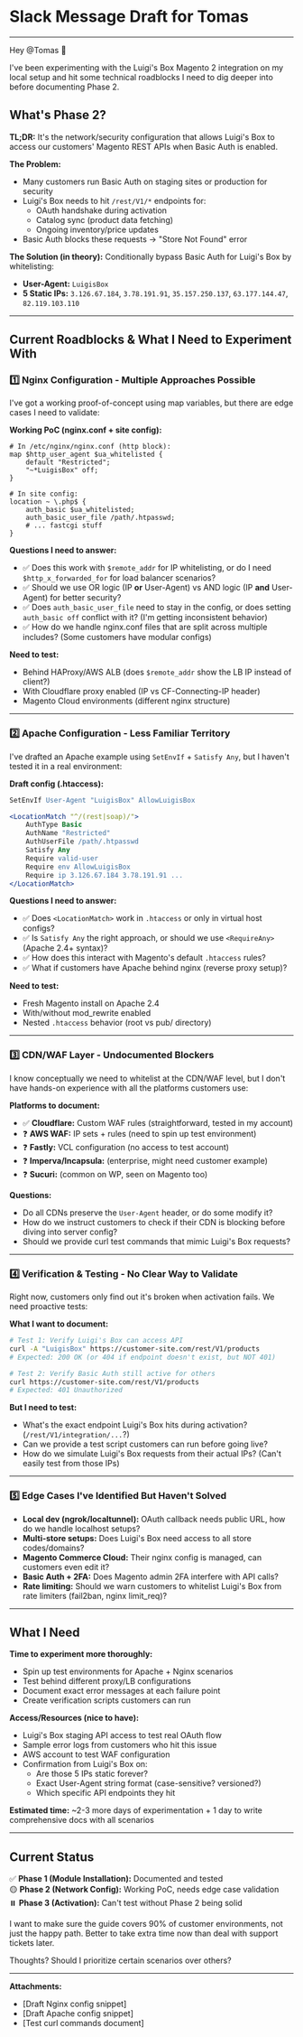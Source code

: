 # Slack Message Draft for Tomas

---

Hey @Tomas 👋

I've been experimenting with the Luigi's Box Magento 2 integration on my local setup and hit some technical roadblocks I need to dig deeper into before documenting Phase 2.

## What's Phase 2?

**TL;DR:** It's the network/security configuration that allows Luigi's Box to access our customers' Magento REST APIs when Basic Auth is enabled.

**The Problem:**
- Many customers run Basic Auth on staging sites or production for security
- Luigi's Box needs to hit `/rest/V1/*` endpoints for:
  - OAuth handshake during activation
  - Catalog sync (product data fetching)
  - Ongoing inventory/price updates
- Basic Auth blocks these requests → "Store Not Found" error

**The Solution (in theory):**
Conditionally bypass Basic Auth for Luigi's Box by whitelisting:
- **User-Agent:** `LuigisBox`
- **5 Static IPs:** `3.126.67.184`, `3.78.191.91`, `35.157.250.137`, `63.177.144.47`, `82.119.103.110`

---

## Current Roadblocks & What I Need to Experiment With

### 1️⃣ **Nginx Configuration - Multiple Approaches Possible**

I've got a working proof-of-concept using map variables, but there are edge cases I need to validate:

**Working PoC (nginx.conf + site config):**
```nginx
# In /etc/nginx/nginx.conf (http block):
map $http_user_agent $ua_whitelisted {
    default "Restricted";
    "~*LuigisBox" off;
}

# In site config:
location ~ \.php$ {
    auth_basic $ua_whitelisted;
    auth_basic_user_file /path/.htpasswd;
    # ... fastcgi stuff
}
```

**Questions I need to answer:**
- ✅ Does this work with `$remote_addr` for IP whitelisting, or do I need `$http_x_forwarded_for` for load balancer scenarios?
- ✅ Should we use OR logic (IP **or** User-Agent) vs AND logic (IP **and** User-Agent) for better security?
- ✅ Does `auth_basic_user_file` need to stay in the config, or does setting `auth_basic off` conflict with it? (I'm getting inconsistent behavior)
- ✅ How do we handle nginx.conf files that are split across multiple includes? (Some customers have modular configs)

**Need to test:**
- Behind HAProxy/AWS ALB (does `$remote_addr` show the LB IP instead of client?)
- With Cloudflare proxy enabled (IP vs CF-Connecting-IP header)
- Magento Cloud environments (different nginx structure)

---

### 2️⃣ **Apache Configuration - Less Familiar Territory**

I've drafted an Apache example using `SetEnvIf` + `Satisfy Any`, but I haven't tested it in a real environment:

**Draft config (.htaccess):**
```apache
SetEnvIf User-Agent "LuigisBox" AllowLuigisBox

<LocationMatch "^/(rest|soap)/">
    AuthType Basic
    AuthName "Restricted"
    AuthUserFile /path/.htpasswd
    Satisfy Any
    Require valid-user
    Require env AllowLuigisBox
    Require ip 3.126.67.184 3.78.191.91 ...
</LocationMatch>
```

**Questions I need to answer:**
- ✅ Does `<LocationMatch>` work in `.htaccess` or only in virtual host configs?
- ✅ Is `Satisfy Any` the right approach, or should we use `<RequireAny>` (Apache 2.4+ syntax)?
- ✅ How does this interact with Magento's default `.htaccess` rules?
- ✅ What if customers have Apache behind nginx (reverse proxy setup)?

**Need to test:**
- Fresh Magento install on Apache 2.4
- With/without mod_rewrite enabled
- Nested `.htaccess` behavior (root vs pub/ directory)

---

### 3️⃣ **CDN/WAF Layer - Undocumented Blockers**

I know conceptually we need to whitelist at the CDN/WAF level, but I don't have hands-on experience with all the platforms customers use:

**Platforms to document:**
- ✅ **Cloudflare:** Custom WAF rules (straightforward, tested in my account)
- ❓ **AWS WAF:** IP sets + rules (need to spin up test environment)
- ❓ **Fastly:** VCL configuration (no access to test account)
- ❓ **Imperva/Incapsula:** (enterprise, might need customer example)
- ❓ **Sucuri:** (common on WP, seen on Magento too)

**Questions:**
- Do all CDNs preserve the `User-Agent` header, or do some modify it?
- How do we instruct customers to check if their CDN is blocking before diving into server config?
- Should we provide curl test commands that mimic Luigi's Box requests?

---

### 4️⃣ **Verification & Testing - No Clear Way to Validate**

Right now, customers only find out it's broken when activation fails. We need proactive tests:

**What I want to document:**
```bash
# Test 1: Verify Luigi's Box can access API
curl -A "LuigisBox" https://customer-site.com/rest/V1/products
# Expected: 200 OK (or 404 if endpoint doesn't exist, but NOT 401)

# Test 2: Verify Basic Auth still active for others
curl https://customer-site.com/rest/V1/products
# Expected: 401 Unauthorized
```

**But I need to test:**
- What's the exact endpoint Luigi's Box hits during activation? (`/rest/V1/integration/...`?)
- Can we provide a test script customers can run before going live?
- How do we simulate Luigi's Box requests from their actual IPs? (Can't easily test from those IPs)

---

### 5️⃣ **Edge Cases I've Identified But Haven't Solved**

- **Local dev (ngrok/localtunnel):** OAuth callback needs public URL, how do we handle localhost setups?
- **Multi-store setups:** Does Luigi's Box need access to all store codes/domains?
- **Magento Commerce Cloud:** Their nginx config is managed, can customers even edit it?
- **Basic Auth + 2FA:** Does Magento admin 2FA interfere with API calls?
- **Rate limiting:** Should we warn customers to whitelist Luigi's Box from rate limiters (fail2ban, nginx limit_req)?

---

## What I Need

**Time to experiment more thoroughly:**
- Spin up test environments for Apache + Nginx scenarios
- Test behind different proxy/LB configurations
- Document exact error messages at each failure point
- Create verification scripts customers can run

**Access/Resources (nice to have):**
- Luigi's Box staging API access to test real OAuth flow
- Sample error logs from customers who hit this issue
- AWS account to test WAF configuration
- Confirmation from Luigi's Box on:
  - Are those 5 IPs static forever?
  - Exact User-Agent string format (case-sensitive? versioned?)
  - Which specific API endpoints they hit

**Estimated time:** ~2-3 more days of experimentation + 1 day to write comprehensive docs with all scenarios

---

## Current Status

✅ **Phase 1 (Module Installation):** Documented and tested  
🟡 **Phase 2 (Network Config):** Working PoC, needs edge case validation  
⏸️ **Phase 3 (Activation):** Can't test without Phase 2 being solid  

I want to make sure the guide covers 90% of customer environments, not just the happy path. Better to take extra time now than deal with support tickets later.

Thoughts? Should I prioritize certain scenarios over others?

---

**Attachments:**
- [Draft Nginx config snippet]
- [Draft Apache config snippet]
- [Test curl commands document]